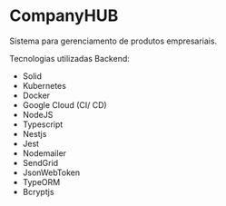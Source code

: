 # CompanyHUB

Sistema para gerenciamento de produtos empresariais.

Tecnologias utilizadas
Backend:

- Solid
- Kubernetes
- Docker
- Google Cloud (CI/ CD)
- NodeJS
- Typescript
- Nestjs
- Jest
- Nodemailer
- SendGrid
- JsonWebToken
- TypeORM
- Bcryptjs
